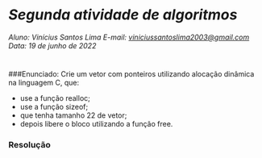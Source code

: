 # ***Segunda atividade de algoritmos***
_Aluno: Vinícius Santos Lima     E-mail: viniciussantoslima2003@gmail.com<br>Data: 19 de junho de 2022_
#  

###Enunciado: 
Crie um vetor com ponteiros utilizando alocação dinâmica na linguagem C, que:

- use a função realloc;
- use a função sizeof;
- que tenha tamanho 22 de vetor;
- depois libere o bloco utilizando a função free.

<h3>Resolução</h3>
